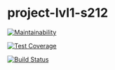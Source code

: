 # project-lvl1-s212
[![Maintainability](https://api.codeclimate.com/v1/badges/2df1e9783d879c9b3779/maintainability)](https://codeclimate.com/github/yelrik/project-lvl1-s212/maintainability)

[![Test Coverage](https://api.codeclimate.com/v1/badges/2df1e9783d879c9b3779/test_coverage)](https://codeclimate.com/github/yelrik/project-lvl1-s212/test_coverage)

[![Build Status](https://travis-ci.org/yelrik/project-lvl1-s212.svg?branch=master)](https://travis-ci.org/yelrik/project-lvl1-s212)
